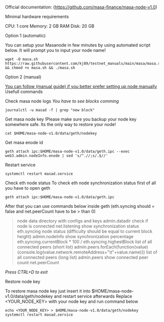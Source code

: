 Official documentation:
(https://github.com/masa-finance/masa-node-v1.0)



Minimal hardware requirements

CPU: 1 core
Memory: 2 GB RAM
Disk: 20 GB


Option 1 (automatic)

You can setup your Masanode in few minutes by using automated script below. It will prompt you to input your node name!







```
wget -O masa.sh https://raw.githubusercontent.com/kj89/testnet_manuals/main/masa/masa.sh && chmod +x masa.sh && ./masa.sh
``` 







Option 2 (manual)


[You can follow (manual guide) if you better prefer setting up node manually](Link)
Usefull commands

Check masa node logs
*You have to see blocks comming*



```
journalctl -u masad -f | grep "new block"
``` 









Get masa node key
!Please make sure you backup your node key somewhere safe. Its the only way to restore your node!



```
cat $HOME/masa-node-v1.0/data/geth/nodekey
``` 




Get masa enode id




```
geth attach ipc:$HOME/masa-node-v1.0/data/geth.ipc --exec web3.admin.nodeInfo.enode | sed 's/^.//;s/.$//'
``` 




Restart service





```
systemctl restart masad.service
``` 



Check eth node status
To check eth node synchronization status first of all you have to open geth




```
geth attach ipc:$HOME/masa-node-v1.0/data/geth.ipc
``` 


 


After that you can use commands below inside geth (eth.syncing should = false and net.peerCount have to be > than 0)


> node data directory with configs and keys
admin.datadir
check if node is connected
net.listening
show synchronization status
eth.syncing
node status (difficulty should be equal to current block height)
admin.nodeInfo
show synchronization percentage
eth.syncing.currentBlock * 100 / eth.syncing.highestBlock
list of all connected peers (short list)
admin.peers.forEach(function(value){console.log(value.network.remoteAddress+"\t"+value.name)})
list of all connected peers (long list)
admin.peers
show connected peer count
net.peerCount


*Press CTRL+D to exit*

Restore node key

To restore masa node key just insert it into $HOME/masa-node-v1.0/data/geth/nodekey and restart service afterwards
Replace <YOUR_NODE_KEY> with your node key and run command below





```
echo <YOUR_NODE_KEY> > $HOME/masa-node-v1.0/data/geth/nodekey
systemctl restart masad.service
``` 
